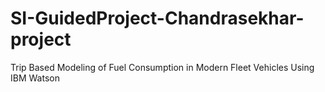 # SI-GuidedProject-Chandrasekhar-project
Trip Based Modeling of Fuel Consumption in Modern Fleet Vehicles Using IBM Watson
